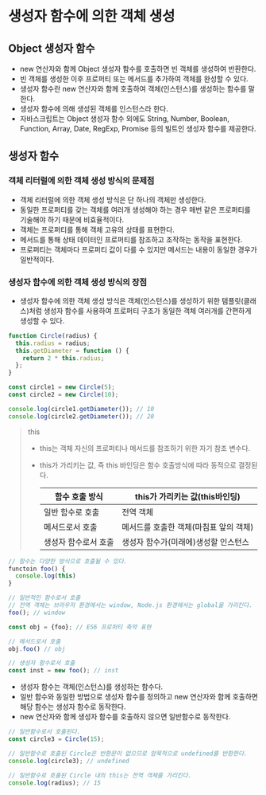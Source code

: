 # 생성자 함수에 의한 객체 생성

## Object 생성자 함수

- new 연산자와 함께 Object 생성자 함수를 호출하면 빈 객체를 생성하여 반환한다.
- 빈 객체를 생성한 이후 프로퍼티 또는 메서드를 추가하여 객체를 완성할 수 있다.
- 생성자 함수란 new 연산자와 함께 호출하여 객체(인스턴스)를 생성하는 함수를 말한다.
- 생성자 함수에 의해 생성된 객체를 인스턴스라 한다.
- 자바스크립트는 Object 생성자 함수 외에도 String, Number, Boolean, Function, Array, Date, RegExp, Promise 등의 빌트인 생성자 함수를 제공한다.

## 생성자 함수

### 객체 리터럴에 의한 객체 생성 방식의 문제점

- 객체 리터럴에 의한 객체 생성 방식은 단 하나의 객체만 생성한다.
- 동일한 프로퍼티를 갖는 객체를 여러개 생성해야 하는 경우 매번 같은 프로퍼티를 기술해야 하기 때문에 비효율적이다.
- 객체는 프로퍼티를 통해 객체 고유의 상태를 표현한다.
- 메서드를 통해 상태 데이터인 프로퍼티를 참조하고 조작하는 동작을 표현한다.
- 프로퍼티는 객체마다 프로퍼티 값이 다를 수 있지만 메서드는 내용이 동일한 경우가 일반적이다.

### 생성자 함수에 의한 객체 생성 방식의 장점

- 생성자 함수에 의한 객체 생성 방식은 객체(인스턴스)를 생성하기 위한 템플릿(클래스)처럼 생성자 함수를 사용하여 프로퍼티 구조가 동일한 객체 여러개를 간편하게 생성할 수 있다.

```js
function Circle(radius) {
  this.radius = radius;
  this.getDiameter = function () {
    return 2 * this.radius;
  };
}

const circle1 = new Circle(5);
const circle2 = new Circle(10);

console.log(circle1.getDiameter()); // 10
console.log(circle2.getDiameter()); // 20
```

> this
>
> - this는 객체 자신의 프로퍼티나 메서드를 참조하기 위한 자기 참조 변수다.
> - this가 가리키는 값, 즉 this 바인딩은 함수 호출방식에 따라 동적으로 결정된다.
>
>   | 함수 호출 방식       | this가 가리키는 값(this바인딩)         |
>   | -------------------- | -------------------------------------- |
>   | 일반 함수로 호출     | 전역 객체                              |
>   | 메서드로서 호출      | 메서드를 호출한 객체(마침표 앞의 객체) |
>   | 생성자 함수로서 호출 | 생성자 함수가(미래에)생성할 인스턴스   |

```js
// 함수는 다양한 방식으로 호출될 수 있다.
functoin foo() {
  console.log(this)
}

// 일반적인 함수로서 호출
// 전역 객체는 브라우저 환경에서는 window, Node.js 환경에서는 global을 가리킨다.
foo(); // window

const obj = {foo}; // ES6 프로퍼티 축약 표현

// 메서드로서 호출
obj.foo() // obj

// 생성자 함수로서 호출
const inst = new foo(); // inst
```

- 생성자 함수는 객체(인스턴스)를 생성하는 함수다.
- 일반 함수와 동일한 방법으로 생성자 함수를 정의하고 new 연산자와 함께 호출하면 해당 함수는 생성자 함수로 동작한다.
- new 연산자와 함께 생성자 함수를 호출하지 않으면 일반함수로 동작한다.

```js
// 일반함수로서 호출된다.
const circle3 = Circle(15);

// 일반함수로 호출된 Circle은 반환문이 없으므로 암묵적으로 undefined를 반환한다.
console.log(circle3); // undefined

// 일반함수로 호출된 Circle 내의 this는 전역 객체를 가리킨다.
console.log(radius); // 15
```
